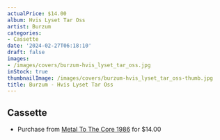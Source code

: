 ```yaml
---
actualPrice: $14.00
album: Hvis Lyset Tar Oss
artist: Burzum
categories:
- Cassette
date: '2024-02-27T06:18:10'
draft: false
images:
- /images/covers/burzum-hvis_lyset_tar_oss.jpg
inStock: true
thumbnailImage: /images/covers/burzum-hvis_lyset_tar_oss-thumb.jpg
title: Burzum - Hvis Lyset Tar Oss
---
```


## Cassette
* Purchase from [Metal To The Core 1986](https://metaltothecore1986.com/shop/burzum-hvis-lyset-tar-oss-cassette/) for $14.00
